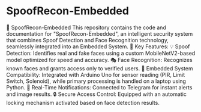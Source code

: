 # SpoofRecon-Embedded
 🎯 SpoofRecon-Embedded  This repository contains the code and documentation for "SpoofRecon-Embedded", an intelligent security system that combines Spoof Detection and Face Recognition technology, seamlessly integrated into an Embedded System.  🚀 Key Features:  💡 Spoof Detection: Identifies real and fake faces using a custom MobileNetV2-based model optimized for speed and accuracy.  🎭 Face Recognition: Recognizes known faces and grants access only to verified users.  🔧 Embedded System Compatibility: Integrated with Arduino Uno for sensor reading (PIR, Limit Switch, Solenoid), while primary processing is handled on a laptop using Python.  🔔 Real-Time Notifications: Connected to Telegram for instant alerts and image results.  🔒 Secure Access Control: Equipped with an automatic locking mechanism activated based on face detection results.
